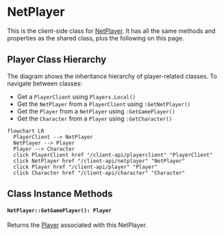 # NetPlayer

This is the client-side class for [NetPlayer](/shared-api/netplayer). It has all the same methods and properties as the shared class, plus the following on this page.

## Player Class Hierarchy

The diagram shows the inheritance hierarchy of player-related classes. To navigate between classes:
- Get a `PlayerClient` using `Players.Local()`
- Get the `NetPlayer` from a `PlayerClient` using `:GetNetPlayer()`
- Get the `Player` from a `NetPlayer` using `:GetGamePlayer()`
- Get the `Character` from a `Player` using `:GetCharacter()`


```mermaid
flowchart LR
  PlayerClient --> NetPlayer
  NetPlayer --> Player
  Player --> Character
  click PlayerClient href "/client-api/playerclient" "PlayerClient"
  click NetPlayer href "/client-api/netplayer" "NetPlayer"
  click Player href "/client-api/player" "Player"
  click Character href "/client-api/character" "Character"
```

## Class Instance Methods

#### `NetPlayer::GetGamePlayer(): Player`

Returns the [Player](/client-api/player) associated with this NetPlayer.
